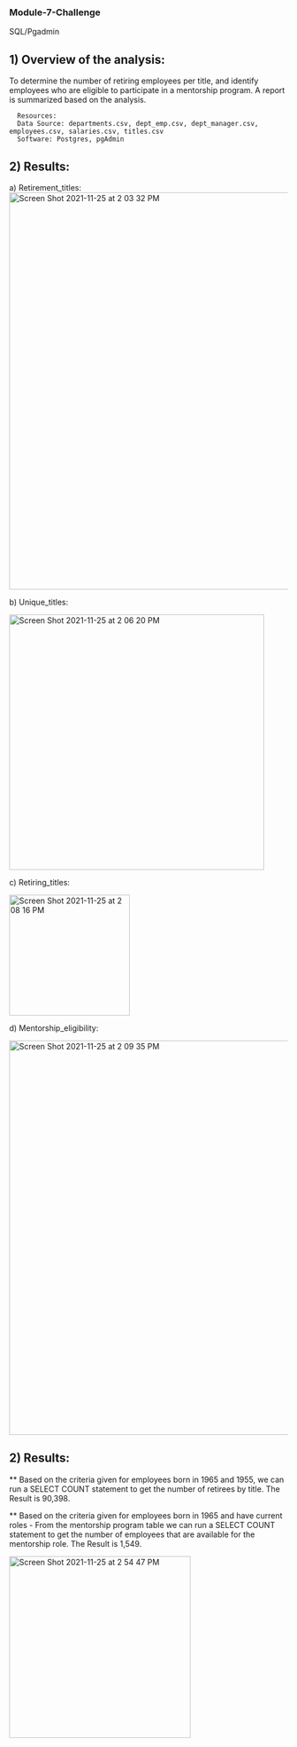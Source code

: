 ### Module-7-Challenge
SQL/Pgadmin

## 1) Overview of the analysis:  
To determine the number of retiring employees per title, and identify employees who are eligible to participate in a mentorship program. A report is summarized based on the analysis.

      Resources:
      Data Source: departments.csv, dept_emp.csv, dept_manager.csv, employees.csv, salaries.csv, titles.csv
      Software: Postgres, pgAdmin
    
## 2) Results: 

a) Retirement_titles:  
<img width="717" alt="Screen Shot 2021-11-25 at 2 03 32 PM" src="https://user-images.githubusercontent.com/91294352/143491133-9bea4436-519d-40cb-ac06-f1ffa41c6ce0.png">

b) Unique_titles:

<img width="461" alt="Screen Shot 2021-11-25 at 2 06 20 PM" src="https://user-images.githubusercontent.com/91294352/143491300-2829883c-efbf-4016-994c-8a960816e76c.png">

c) Retiring_titles:

<img width="218" alt="Screen Shot 2021-11-25 at 2 08 16 PM" src="https://user-images.githubusercontent.com/91294352/143491449-959e64a0-0db2-4e11-a205-8ccfc386337f.png">

d) Mentorship_eligibility:

<img width="712" alt="Screen Shot 2021-11-25 at 2 09 35 PM" src="https://user-images.githubusercontent.com/91294352/143491566-f52ba61e-956a-4806-b2d8-458e32f8003f.png">

## 2) Results: 

** Based on the criteria given for employees born in 1965 and 1955, we can run a SELECT COUNT statement to get the number of retirees by title. The Result is 90,398.



** Based on the criteria given for employees born in 1965 and have current roles - From the mentorship program table we can run a SELECT COUNT statement to get the number of employees that are available for the mentorship role. The Result is 1,549.

<img width="328" alt="Screen Shot 2021-11-25 at 2 54 47 PM" src="https://user-images.githubusercontent.com/91294352/143495231-5dfc61c3-9adc-4505-9350-a0253ab53e17.png">


